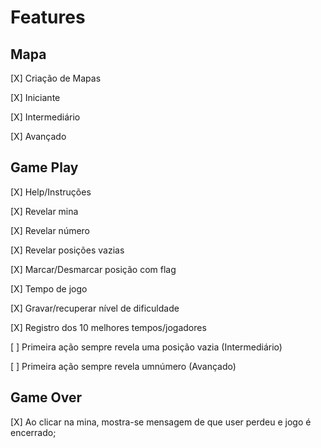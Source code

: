 # Features

## Mapa
[X] Criação de Mapas

[X] Iniciante

[X] Intermediário

[X] Avançado

## Game Play
[X] Help/Instruções

[X] Revelar mina

[X] Revelar número

[X] Revelar posições vazias

[X] Marcar/Desmarcar posição com flag

[X] Tempo de jogo

[X] Gravar/recuperar nível de dificuldade

[X] Registro dos 10 melhores tempos/jogadores

[ ] Primeira ação sempre revela uma posição vazia (Intermediário)

[ ] Primeira ação sempre revela umnúmero (Avançado)

## Game Over
[X] Ao clicar na mina, mostra-se mensagem de que user perdeu e jogo é encerrado;
